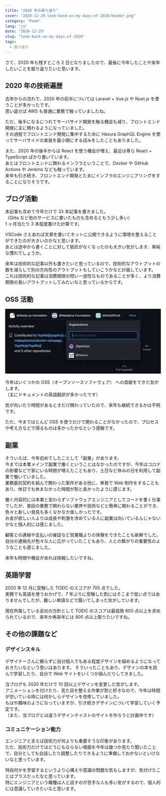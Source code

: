 ```yaml
---
title: "2020 年の振り返り"
cover: "2020-12-29-look-back-on-my-days-of-2020/header.png"
category: "Poem"
lang: "ja"
date: "2020-12-29"
slug: "look-back-on-my-days-of-2020"
tags:
  - 振り返り
---
```


さて、2020 年も残すところ 2 日となりましたので、最後に今年したことや来年したいことを振り返りたいと思います。

## 2020 年の技術遍歴

去年からの流れで、2020 年の前半については Laravel + Vue.js や Nuxt.js を使うことが多かったです。  
思い返せば AWS も普通に業務で触っていましたね。

ただ、後半になるにつれてサーバサイド開発を触る機会も減り、フロントエンド開発に主に関わるようになっていました。  
その過程でフロントエンド開発に集中するために Hasura GraphQL Engine を使ってサーバサイドの実装を最小限にする試みをしたこともありました。

また、2020 年の後半からは React を使う機会が増え、最近は専ら React + TypeScript ばかり書いています。  
あとはフロントエンドに関わるインフラということで、Docker や GitHub Actions や Jenkins なども触っています。  
来年も引き続き、フロントエンド開発とたまにインフラのエンジニアリングをすることになりそうです。

## ブログ活動

本記事も含めて今年だけで 33 本記事を書きました。  
（Qiita など他のサービスに書いたものも含めるともう少し多い）  
1 ヶ月当たり 3 本程度書けた計算です。

VSCode さえあれば文章を書いてネットに公開できるように環境を整えることができたのが大きいのかなと思います。  
あとは途中から書くことに対して抵抗がなくなったのも大きい気がします、単純な慣れでしょうか。

来年は技術的な記事以外も書きたいと思っているので、技術的なアウトプットの数を減らして別の方向性のアウトプットもしていこうかなと計画しています。  
これは技術的な記事は消費期限の短い一過性なものであることが多く、より消費期限の長いアウトプットしてみたいなと思っているからです。

## OSS 活動

![GitHub contribute organizations in 2020](github_contribute_organization_2020.png)

今年はいくつかの OSS（オープンソースソフトウェア） への貢献をできた気がします。  
（主にドキュメントの英語翻訳が多かったです）

気が向いたり時間があるときだけ関わっていたので、来年も継続できるかは不明です。

ただ、今までほとんど OSS を使うだけで関わることがなかったので、プロセスや考え方などで得るものは多かったかなという感触です。

## 副業

そういえば、今年初めてしたことして「副業」があります。  
今までは本業メインで副業で働くということはなかったのですが、今年はコロナの影響などで家にいる時間が増えたこともあり、土日など休みの日を利用して副業で働いていました。  
業務委託契約を結んで関わった案件がある他に、単発で Web 制作をすることもあり、休日でも休まなかった時間が割と長かったように感じます。

働く内容的には本業と変わらずソフトウェアエンジニアとしてコードを書く仕事でしたが、普段の業務で関わらない業界や技術などと簡単に関わることができ、色々と新しい発見も多くなかなか楽しかったです。  
お金が欲しい人よりは成長や刺激を求めている人に副業は向いているんじゃないかなと個人的には感じました。

顧客との連絡や支払いの催促など営業職よりの体験をできたことも新鮮でした。  
自分の連絡先が色々な人に広がっていたこともあり、人との繋がりの重要性のようなことも感じました。

来年も時間や機会があれば挑戦したいですね。

## 英語学習

2020 年 12 月に受験した TOEIC のスコアが 705 点でした。  
実務でも英語を使うおかげで、7 年ぶりに受験した割にはそこまで低い点ではありませんでしたが、難しい単語などで躓いてしまった気がしています。

現在所属している会社の方針として TOEIC のスコアは最低限 800 点以上を求められているので、来年か再来年には 800 点以上取りたいですね。

## その他の課題など

### デザインスキル

デザイナーさんに頼らずに自分個人でもある程度デザインを組めるようになっておきたいなという思いはあります。
そういったこともあり、デザインの本を読んで学習したり、自分で Web サイトをいくつか組んだりしてきました。

当ブログも 2020 年だけで 10 回以上デザインを変更した気がします。  
アニメーションを付けたり、見た目を整える作業が割と好きなので、今年は時間が空いている時には何かしらデザインを改修していました。  
もはや趣味のようになっていますが、引き続きデザインについて学習していく予定です。  
（また、当ブログとは違うデザインテイストのサイトを作ろうと計画中です）

### コミュニケーション能力

エンジニアと言えば技術力が何よりも重要そうな印象があります。  
ただ、技術力だけではどうにもならない場面を今年は幾つか見たり聞いたことで、自分としても会話したり調整したりできるように準備しておかないといけないなと思っています。

特段何かを学習するというより心構えや意識の問題な気もしますが、気付けたことはプラスだったなと思っています。  
特にエンジニアという職種は人と話すのが苦手な人も多い気がするので、個人的には意識していきたいなと思います。
